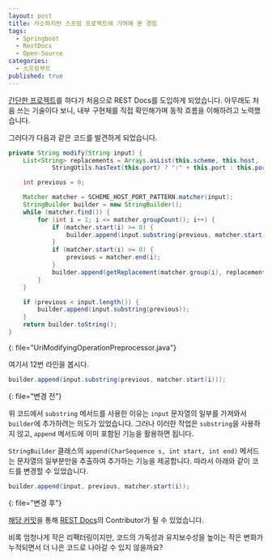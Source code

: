 ```yaml
---
layout: post
title: 사소하지만 스프링 프로젝트에 기여해 본 경험
tags:
  - Springboot
  - RestDocs
  - Open-Source
categories:
  - 스프링부트
published: true
---
```

[간단한 프로젝트](https://github.com/PENEKhun/pratice-with-wanted-pre-onboarding-backend)를 하다가 처음으로 REST Docs를 도입하게 되었습니다.
아무래도 처음 쓰는 기술이다 보니, 내부 구현체를 직접 확인해가며 동작 흐름을 이해하려고 노력했습니다.

그러다가 다음과 같은 코드를 발견하게 되었습니다.
```java
private String modify(String input) {
	List<String> replacements = Arrays.asList(this.scheme, this.host,
			StringUtils.hasText(this.port) ? ":" + this.port : this.port);

	int previous = 0;

	Matcher matcher = SCHEME_HOST_PORT_PATTERN.matcher(input);
	StringBuilder builder = new StringBuilder();
	while (matcher.find()) {
		for (int i = 1; i <= matcher.groupCount(); i++) {
			if (matcher.start(i) >= 0) {
				builder.append(input.substring(previous, matcher.start(i)));
			}
			if (matcher.start(i) >= 0) {
				previous = matcher.end(i);
			}
			builder.append(getReplacement(matcher.group(i), replacements.get(i - 1)));
		}
	}

	if (previous < input.length()) {
		builder.append(input.substring(previous));
	}
	return builder.toString();
}
```
{: file="UriModifyingOperationPreprocessor.java"}

여기서 12번 라인을 봅시다.

```java
builder.append(input.substring(previous, matcher.start(i)));
```
{: file="변경 전"}

위 코드에서 `substring` 메서드를 사용한 이유는 `input` 문자열의 일부를 가져와서 `builder`에 추가하려는 의도가 있었습니다. 그러나 이러한 작업은 `substring`을 사용하지 않고, `append` 메서드에 이미 포함된 기능을 활용하면 됩니다.

`StringBuilder` 클래스의 `append(CharSequence s, int start, int end)` 메서드는 문자열의 일부분만을 추출하여 추가하는 기능을 제공합니다. 따라서 아래와 같이 코드를 변경할 수 있었습니다.

```java
builder.append(input, previous, matcher.start(i));
```
{: file="변경 후"}

[해당 커밋](https://github.com/spring-projects/spring-restdocs/commit/bde93feaacb9a6c3efaf061b7a38c1e67d498c88)을 통해 [REST Docs](https://github.com/spring-projects/spring-restdocs)의 Contributor가 될 수 있었습니다.  

비록 엄청나게 작은 리팩터링이지만, 코드의 가독성과 유지보수성을 높이는 작은 변화가 누적되면서 더 나은 코드로 나아갈 수 있지 않을까요?

